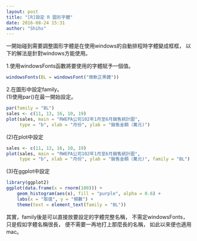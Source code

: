 ```yaml
---
layout: post
title: "[R]設定 R 圖形字體"
date: 2016-08-24 15:31
author: "Shihs"
---
```


一開始碰到需要調整圖形字體是在使用windows的自動排程時字體變成框框，
以下的解法是針對windows方能使用。

1.使用windowsFonts函數將要使用的字體賦予一個值。
```R
windowsFonts(BL = windowsFont("微軟正黑體"))
```

2.在圖形中設定family。<br>
(1)使用par()在最一開始設定。
```R
par(family = "BL")
sales <- c(11, 13, 16, 10, 19)
plot(sales, main = "RWEPA公司102年1月至6月銷售統計圖", 
     type = "b", xlab = "月份", ylab = "銷售金額（萬元)")
```

(2)在plot中設定
```R
sales <- c(11, 13, 16, 10, 19)
plot(sales, main = "RWEPA公司102年1月至6月銷售統計圖", 
     type = "b", xlab = "月份", ylab = "銷售金額（萬元)", family = "BL")
```

(3)在ggplot中設定
```R
library(ggplot2)
ggplot(data.frame(x = rnorm(100))) +
    geom_histogram(aes(x), fill = "purple", alpha = 0.6) +
    labs(x = "取值", y = "頻數") +
    theme(text = element_text(family = "BL"))
```

其實，family後是可以直接放要設定的字體完整名稱，
不需定windowsFonts，
只是假如字體名稱很長，
便不需要一再地打上那麼長的名稱，
如此以來便也適用mac。